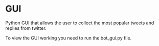 # GUI
Python GUI that allows the user to collect the most popular tweets and replies from twitter.

To view the GUI working you need to run the bot_gui.py file.


